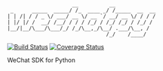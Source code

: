                          __          __             
     _      _____  _____/ /_  ____ _/ /_____  __  __
    | | /| / / _ \/ ___/ __ \/ __ `/ __/ __ \/ / / /
    | |/ |/ /  __/ /__/ / / / /_/ / /_/ /_/ / /_/ / 
    |__/|__/\___/\___/_/ /_/\__,_/\__/ .___/\__, /  
                                    /_/    /____/   


[![Build Status](https://travis-ci.org/messense/wechatpy.svg?branch=master)](https://travis-ci.org/messense/wechatpy)
[![Coverage Status](https://coveralls.io/repos/messense/wechatpy/badge.png?branch=master)](https://coveralls.io/r/messense/wechatpy?branch=master)

WeChat SDK for Python

